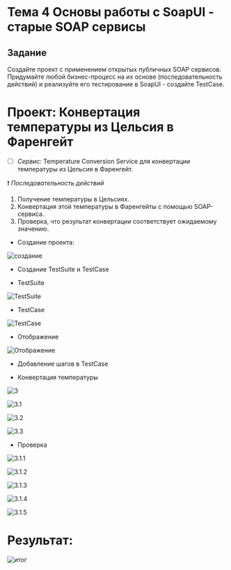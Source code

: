 # Тема 4 Основы работы с SoapUI - старые SOAP сервисы

## Задание 
Создайте проект с применением открытых публичных SOAP сервисов. Придумайте любой бизнес-процесс на их основе (последовательность действий) и реализуйте его тестирование в SoapUI - создайте TestCase.

# Проект: Конвертация температуры из Цельсия в Фаренгейт

- [ ] _Сервис:_ Temperature Conversion Service для конвертации температуры из Цельсия в Фаренгейт.

:heavy_exclamation_mark: _Последовательность действий_

1. Получение температуры в Цельсиях.
2. Конвертация этой температуры в Фаренгейты с помощью SOAP-сервиса.
3. Проверка, что результат конвертации соответствует ожидаемому значению.

+ Создание проекта:
  
![создание](https://github.com/BlohinaValeria/Computer-workshop-IVT/blob/main/SOAP_SERVER/стары_%20SOAP_сервисы/name.png)

+ Создание TestSuite и TestCase
  
* TestSuite

![TestSuite](https://github.com/BlohinaValeria/Computer-workshop-IVT/blob/main/SOAP_SERVER/стары_%20SOAP_сервисы/step%202.png)

* TestCase

![TestCase](https://github.com/BlohinaValeria/Computer-workshop-IVT/blob/main/SOAP_SERVER/стары_%20SOAP_сервисы/step%202.1.png)

* Отображение

![Отображение](https://github.com/BlohinaValeria/Computer-workshop-IVT/blob/main/SOAP_SERVER/стары_%20SOAP_сервисы/step%202.2.png)

+ Добавление шагов в TestCase

* Конвертация температуры

![3](https://github.com/BlohinaValeria/Computer-workshop-IVT/blob/main/SOAP_SERVER/стары_%20SOAP_сервисы/step%203.1.png)

![3.1](https://github.com/BlohinaValeria/Computer-workshop-IVT/blob/main/SOAP_SERVER/стары_%20SOAP_сервисы/step%203.1-2.png)

![3.2](https://github.com/BlohinaValeria/Computer-workshop-IVT/blob/main/SOAP_SERVER/стары_%20SOAP_сервисы/step%203.1for.png)

![3.3](https://github.com/BlohinaValeria/Computer-workshop-IVT/blob/main/SOAP_SERVER/стары_%20SOAP_сервисы/step%203.1-4.png)

* Проверка

![3.1.1](https://github.com/BlohinaValeria/Computer-workshop-IVT/blob/main/SOAP_SERVER/стары_%20SOAP_сервисы/step%203.2.png)

![3.1.2](https://github.com/BlohinaValeria/Computer-workshop-IVT/blob/main/SOAP_SERVER/стары_%20SOAP_сервисы/step%203.2-1.png)

![3.1.3](https://github.com/BlohinaValeria/Computer-workshop-IVT/blob/main/SOAP_SERVER/стары_%20SOAP_сервисы/step%203.2-2.png)

![3.1.4](https://github.com/BlohinaValeria/Computer-workshop-IVT/blob/main/SOAP_SERVER/стары_%20SOAP_сервисы/step%203.2-3.png)

![3.1.5](https://github.com/BlohinaValeria/Computer-workshop-IVT/blob/main/SOAP_SERVER/стары_%20SOAP_сервисы/step%203.2-4.png)

# Результат: 

![итог](https://github.com/BlohinaValeria/Computer-workshop-IVT/blob/main/SOAP_SERVER/стары_%20SOAP_сервисы/result.png)

